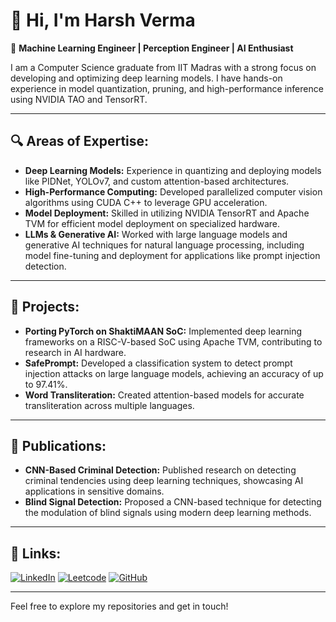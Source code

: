 # 👋 Hi, I'm Harsh Verma

🚀 **Machine Learning Engineer | Perception Engineer | AI Enthusiast**

I am a Computer Science graduate from IIT Madras with a strong focus on developing and optimizing deep learning models. I have hands-on experience in model quantization, pruning, and high-performance inference using NVIDIA TAO and TensorRT.

---

## 🔍 Areas of Expertise:

- **Deep Learning Models:** Experience in quantizing and deploying models like PIDNet, YOLOv7, and custom attention-based architectures.
- **High-Performance Computing:** Developed parallelized computer vision algorithms using CUDA C++ to leverage GPU acceleration.
- **Model Deployment:** Skilled in utilizing NVIDIA TensorRT and Apache TVM for efficient model deployment on specialized hardware.
- **LLMs & Generative AI:** Worked with large language models and generative AI techniques for natural language processing, including model fine-tuning and deployment for applications like prompt injection detection.


---

## 🔬 Projects:

- **Porting PyTorch on ShaktiMAAN SoC:** Implemented deep learning frameworks on a RISC-V-based SoC using Apache TVM, contributing to research in AI hardware.
- **SafePrompt:** Developed a classification system to detect prompt injection attacks on large language models, achieving an accuracy of up to 97.41%.
- **Word Transliteration:** Created attention-based models for accurate transliteration across multiple languages.

---

## 📝 Publications:

- **CNN-Based Criminal Detection:** Published research on detecting criminal tendencies using deep learning techniques, showcasing AI applications in sensitive domains.
- **Blind Signal Detection:** Proposed a CNN-based technique for detecting the modulation of blind signals using modern deep learning methods.

---

## 🔗 Links:

[![LinkedIn](https://img.shields.io/badge/LinkedIn-Harsh%20Verma-blue?style=flat&logo=linkedin)](https://linkedin.com/in/harsh-verma1/)
[![Leetcode](https://img.shields.io/badge/Leetcode-Harsh%20Verma-yellow?style=flat&logo=leetcode)](https://leetcode.com/u/harshverma/)
[![GitHub](https://img.shields.io/badge/GitHub-besthvr12-black?style=flat&logo=github)](https://github.com/besthvr12)

---

Feel free to explore my repositories and get in touch!
